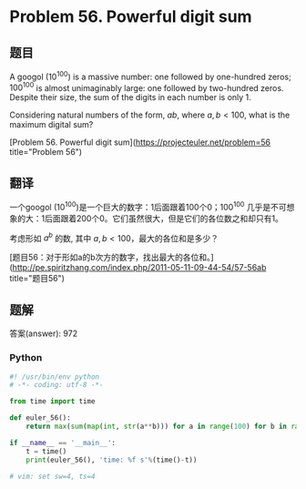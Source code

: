 Problem 56. Powerful digit sum
========================================

## 题目

A googol ($10^{100}$) is a massive number: one followed by one-hundred zeros; $100^{100}$ is almost unimaginably large: one followed by two-hundred zeros. Despite their size, the sum of the digits in each number is only 1.

Considering natural numbers of the form, $ab$, where $a, b < 100$, what is the maximum digital sum?

[Problem 56. Powerful digit sum](https://projecteuler.net/problem=56 title="Problem 56")

## 翻译

一个googol ($10^{100}$)是一个巨大的数字：1后面跟着100个0；$100^{100}$ 几乎是不可想象的大：1后面跟着200个0。它们虽然很大，但是它们的各位数之和却只有1。

考虑形如 $a^b$ 的数, 其中 $a, b < 100$，最大的各位和是多少？

[题目56：对于形如a的b次方的数字，找出最大的各位和。](http://pe.spiritzhang.com/index.php/2011-05-11-09-44-54/57-56ab title="题目56")

## 题解

答案(answer): 972

### Python

~~~python
#! /usr/bin/env python
# -*- coding: utf-8 -*-

from time import time

def euler_56():
    return max(sum(map(int, str(a**b))) for a in range(100) for b in range(100))

if __name__ == '__main__':
    t = time()
    print(euler_56(), 'time: %f s'%(time()-t))

# vim: set sw=4, ts=4
~~~
